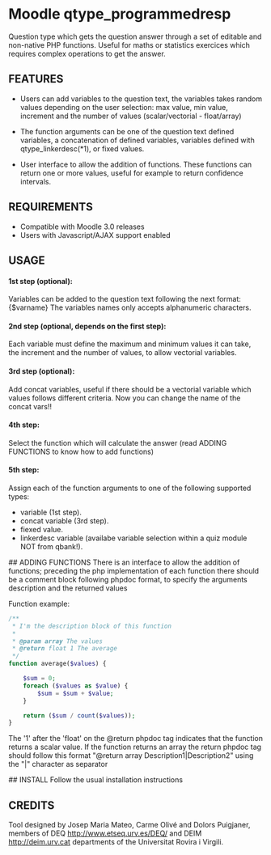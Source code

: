 # Moodle qtype_programmedresp

Question type which gets the question answer through a set of editable and non-native PHP functions. Useful
for maths or statistics exercices which requires complex operations to get the answer.


## FEATURES
* Users can add variables to the question text, the variables takes random values depending on
the user selection: max value, min value, increment and the number of values (scalar/vectorial - float/array)

* The function arguments can be one of the question text defined variables, a concatenation of defined variables,
variables defined with qtype_linkerdesc(*1), or fixed values.

* User interface to allow the addition of functions. These functions can return one or more values, useful
for example to return confidence intervals.


## REQUIREMENTS
* Compatible with Moodle 3.0 releases
* Users with Javascript/AJAX support enabled

## USAGE
#### 1st step (optional):
Variables can be added to the question text following the
next format: {$varname} The variables names only accepts alphanumeric characters.

#### 2nd step (optional, depends on the first step):
Each variable must define the maximum and minimum
values it can take, the increment and the number of values, to allow vectorial variables.

#### 3rd step (optional):
Add concat variables, useful if there should be a vectorial variable which
values follows different criteria. Now you can change the name of the concat vars!!

#### 4th step:
Select the function which will calculate the answer (read ADDING FUNCTIONS to know
how to add functions)

#### 5th step:
Assign each of the function arguments to one of the following supported types:
* variable (1st step).
* concat variable (3rd step).
* fiexed value.
* linkerdesc variable (availabe variable selection within a quiz module NOT from qbank!).

## ADDING FUNCTIONS
There is an interface to allow the addition of functions; preceding the php implementation of each function
there should be a comment block following phpdoc format, to specify the arguments description and the returned values

Function example:
```PHP
/**
 * I'm the description block of this function
 *
 * @param array The values
 * @return float 1 The average
 */
function average($values) {

    $sum = 0;
    foreach ($values as $value) {
        $sum = $sum + $value;
    }

    return ($sum / count($values));
}
```
The '1' after the 'float' on the @return phpdoc tag indicates that the function returns a scalar
value. If the function returns an array the return phpdoc tag should follow this
format "@return array Description1|Description2" using the "|" character as separator

## INSTALL
Follow the usual installation instructions

## CREDITS
Tool designed by Josep Maria Mateo, Carme Olivé and Dolors Puigjaner, members of DEQ
<http://www.etseq.urv.es/DEQ/> and DEIM <http://deim.urv.cat> departments of the
Universitat Rovira i Virgili.

